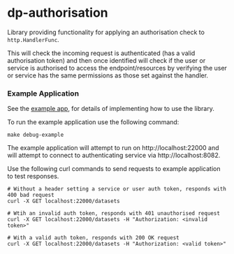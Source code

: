 # dp-authorisation

Library providing functionality for applying an authorisation check to `http.HandlerFunc`. 

This will check the incoming request is authenticated (has a valid authorisation token) and then once identified will check if the user or service is authorised to access the endpoint/resources by verifying the user or service has the same permissions as those set against the handler.

### Example Application
See the [example app](/example/main.go), for details of implementing how to use the library.

To run the example application use the following command:

`make debug-example`

The example application will attempt to run on http://localhost:22000 and will attempt to connect to authenticating service via http://localhost:8082.

Use the following curl commands to send requests to example application to test responses.

```
# Without a header setting a service or user auth token, responds with 400 bad request
curl -X GET localhost:22000/datasets

# Wtih an invalid auth token, responds with 401 unauthorised request
curl -X GET localhost:22000/datasets -H "Authorization: <invalid token>"

# With a valid auth token, responds with 200 OK request
curl -X GET localhost:22000/datasets -H "Authorization: <valid token>"
```